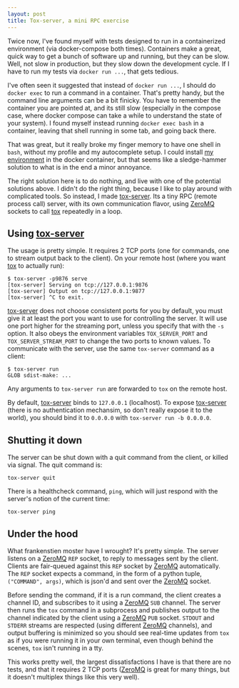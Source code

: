```yaml
---
layout: post
title: Tox-server, a mini RPC exercise
---
```


Twice now, I've found myself with tests designed to run in a containerized environment (via docker-compose both times). Containers make a great, quick way to get a bunch of software up and running, but they can be slow. Well, not slow in production, but they slow down the development cycle. If I have to run my tests via `docker run ...`, that gets tedious.

I've often seen it suggested that instead of `docker run ...`, I should do `docker exec` to run a command in a container. That's pretty handy, but the command line arguments can be a bit finicky. You have to remember the container you are pointed at, and its still slow (especially in the compose case, where docker compose can take a while to understand the state of your system). I found myself instead running `docker exec bash` in a container, leaving that shell running in some tab, and going back there.

That was great, but it really broke my finger memory to have one shell in `bash`, without my profile and my autocomplete setup. I could install [my environment](https://github.com/alexrudy/dotfiles) in the docker container, but that seems like a sledge-hammer solution to what is in the end a minor annoyance.

The right solution here is to do nothing, and live with one of the potential solutions above. I didn't do the right thing, because I like to play around with complicated tools. So instead, I made [tox-server][]. Its a tiny RPC (remote process call) server, with its own communication flavor, using [ZeroMQ]() sockets to call [tox][] repeatedly in a loop. 

## Using [tox-server][]

The usage is pretty simple. It requires 2 TCP ports (one for commands, one to stream output back to the client). On your remote host (where you want [tox][] to actually run):

```
$ tox-server -p9876 serve
[tox-server] Serving on tcp://127.0.0.1:9876
[tox-server] Output on tcp://127.0.0.1:9877
[tox-server] ^C to exit.
```

[tox-server][] does not choose consistent ports for you by default, you must give it at least the port you want to use for controlling the server. It will use one port higher for the streaming port, unless you specify that with the `-s` option. It also obeys the environment variables `TOX_SERVER_PORT` and `TOX_SERVER_STREAM_PORT` to change the two ports to known values. To communicate with the server, use the same `tox-server` command as a client:

```
$ tox-server run
GLOB sdist-make: ...
```

Any arguments to `tox-server run` are forwarded to `tox` on the remote host.

By default, [tox-server][] binds to `127.0.0.1` (localhost). To expose [tox-server][] (there is no authentication mechansim, so don't really expose it to the world), you should bind it to `0.0.0.0` with `tox-server run -b 0.0.0.0`.

[tox-server]: https://github.com/alexrudy/tox-server
[tox]: https://tox.readthedocs.io
[ZeroMQ]: https://zeromq.org

## Shutting it down

The server can be shut down with a quit command from the client, or killed via signal. The quit command is:

```
tox-server quit
```

There is a healthcheck command, `ping`, which will just respond with the server's notion of the current time:

```
tox-server ping
```


## Under the hood

What frankenstien moster have I wrought? It's pretty simple. The server listens on a [ZeroMQ][] `REP` socket, to reply to messages sent by the client. Clients are fair-queued against this `REP` socket by [ZeroMQ][] automatically. The `REP` socket expects a command, in the form of a python tuple, `("COMMAND", args)`, which is json'd and sent over the [ZeroMQ][] socket. 

Before sending the command, if it is a run command, the client creates a channel ID, and subscribes to it using a [ZeroMQ][] `SUB` channel. The server then runs the `tox` command in a subprocess and publishes output to the channel indicated by the client using a [ZeroMQ][] `PUB` socket. `STDOUT` and `STDERR` streams are respected (using different [ZeroMQ][] channels), and output buffering is minimized so you should see real-time updates from `tox` as if you were running it in your own terminal, even though behind the scenes, `tox` isn't running in a tty.

This works pretty well, the largest dissatisfactions I have is that there are no tests, and that it requires 2 TCP ports ([ZeroMQ][] is great for many things, but it doesn't multiplex things like this very well).